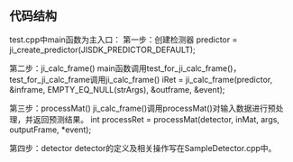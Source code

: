 ## 代码结构

test.cpp中main函数为主入口：
第一步：创建检测器
predictor = ji_create_predictor(JISDK_PREDICTOR_DEFAULT); 

第二步：ji_calc_frame()
main函数调用test_for_ji_calc_frame()，test_for_ji_calc_frame调用ji_calc_frame()
iRet = ji_calc_frame(predictor, &inframe, EMPTY_EQ_NULL(strArgs), &outframe, &event); 

第三步：processMat()
ji_calc_frame()调用processMat()对输入数据进行预处理，并返回预测结果。
int processRet = processMat(detector, inMat, args, outputFrame, *event); 

第四步：detector
detector的定义及相关操作写在SampleDetector.cpp中。
